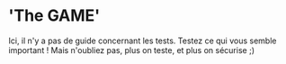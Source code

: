 # 'The GAME'
Ici, il n'y a pas de guide concernant les tests. 
Testez ce qui vous semble important ! Mais n'oubliez pas, plus on teste, et plus on sécurise ;)